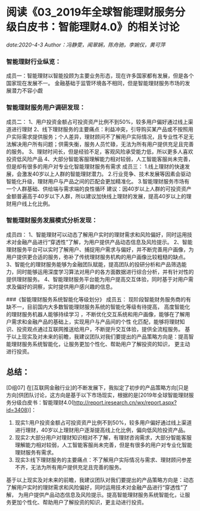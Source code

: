 # 阅读《03_2019年全球智能理财服务分级白皮书：智能理财4.0》的相关讨论
*date:2020-4-3*
*Author：冯静雯，闻翠娴，陈舟驰，李婉仪，黄可萍*

### 智能理财行业纵览：
成员一：智能理财以智能投顾为主要业务形态，现在许多国家都有发展，但是各个国家现在发展不一。
金融基础于监管环境各不相同，但是智能理财服务市场的发展潜力不容小觑

### 智能理财服务用户调研发现：
成员二：
1、用户投资金额占可投资资产比例不到50%，较多用户偏好通过线上渠道进行理财
2、线下理财服务的主要痛点：利益冲突，引导购买某产品或不按照用户实际需求提供服务；个人差异，理财顾问不了解用户实际情况，且专业性不足无
法解决用户所有问题；供需失衡，服务人员忙碌，无法为所有用户提供充足且完善的服务。
3、理财时间长，但是经验不足，客观风险承受能力低，所以更多人喜欢投资低风险产品
4、大部分智能客服理解能力相对较弱，人工智能客服尚未完善，但是却有很多的用户对专业化智能理财服务有需求
成员三：
1.线上理财的快速发展，会激发40岁以上人群的智能理财潜力。
2.行业竞争、技术发展等因素会驱动智能化升级，理财用户与产品之间的匹配会更加精准化。
3.智能理财服务市场有一个人群基础、供给端与需求端的良性循环
建议：因40岁以上人群的可投资资产金额普遍高于40岁以下人群，所以建议加快线上理财的发展，提高40岁以上的理财用户线上化比例。

### 智能理财服务发展模式分析发现：
成员四：
1、智能理财可以动态了解用户实时的理财需求和风险偏好，同时运用技术对金融产品进行“穿透性”了解，为用户提供产品动态信息及风险提示。
2、智能理财服务平台可以实时了解用户、捕捉用户需求与偏好，并不断完善用户画像，为用户提供更合适的服务，弥补了传统理财服务机构的用户画像比较粗糙的缺点。
3、智能化的理财服务能够为金融团队赋能，提高团队的投研分析和产品筛选能力，同时能够运用深度学习算法对用户的各方面数据进行综合分析，并有针对性的提供理财服务。
4、智能理财服务平台能为用户提高交互体验，同时基于对用户需求及偏好的洞察，实时提供用户感兴趣的信息。

###《智能理财服务系统智能化等级划分》
成员五：
现阶段智能财务服务商的有缺不一，目前国内大多数智能理财服务系统的智能化等级有待提高，
高度智能化的理财服务机器人能够持续学习 ，不断优化交互系统和用户画像，能够在了解用户需求和金融产品的基础上，实现用户与产品间的个性
化匹配，能够将理财知识、投资观点通过互联网推送给用户，不断提升交互体验，提供全流程服务。
基于以上现实及对未来的前瞻，我建议团队对我们要提出的产品策略方向是：提高智能理财服务系统智能化，让服务更加个性化、帮助用户了解投资的知识，
更主动进行投资。

## 总结：
[D组07]
在[互联网金融行业]的不断发展下，我拟定了初步的产品策略方向[只是方向]供团队讨论，这方向是基于以下市场现实，根据的是[2019年全球智能理财服务分级白皮书：智能理财4.0(http://report.iresearch.cn/wx/report.aspx?id=3408)]：
1. 现实1:用户投资金额占可投资资产比例不到50%，较多用户偏好通过线上渠道进行理财，40岁以上理财用户逐渐提高线上化比例，偏向低风险投资产品。
2. 现实2:大部分用户对理财知识相对不了解，有理财咨询需求，大部分智能客服理解能力相对较弱，人工智能客服尚未完善，但是有很多的用户对专业化智能理财服务有需求。
2. 现实3:线下理财服务的主要痛点：不了解用户实际情况与需求、理财顾问参差不齐，无法为所有用户提供充足且完善的服务。

基于以上现实及对未来的前瞻，我建议团队对我们要提出的产品策略方向是：动态了解用户实时的理财需求和风险偏好，同时运用技术对金融产品进行“穿透性”了解，
为用户提供产品动态信息及风险提示。提高智能理财服务系统智能化，让服务更加个性化、帮助用户了解投资的知识，更主动进行投资。

